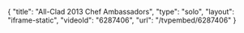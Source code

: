 {
    "title": "All-Clad 2013 Chef Ambassadors",
    "type": "solo",
    "layout": "iframe-static",
    "videoId": "6287406",
    "url": "\/tvpembed\/6287406"
}